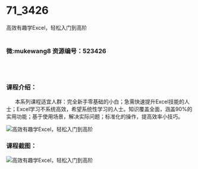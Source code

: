 # 71_3426
高效有趣学Excel，轻松入门到高阶
<br/></br>
<h3>微:mukewang8 资源编号：523426</h3>
<br/></br>
<h3>课程介绍：</h3>
<div>&nbsp; &nbsp; &nbsp; 本系列课程适宜人群：完全新手零基础的小白；急需快速提升<a title="查看与 Excel 相关的文章" target="_blank">Excel</a>技能的人士；Excel学习不系统高效，希望系统性学习的人士。知识覆盖全面，涵盖90%的实用功能；基于使用场景，解决实际问题；标准化的操作，提高效率小技巧。</div>
<p><img src="https://www.ko996.com/wp-content/uploads/img/2018/08/2-39-300x164.png" alt="高效有趣学Excel，轻松入门到高阶"></p>
<h3>课程截图：</h3>
<p><img src="https://www.ko996.com/wp-content/uploads/img/2018/08/3-36.png" alt="高效有趣学Excel，轻松入门到高阶"></p>
